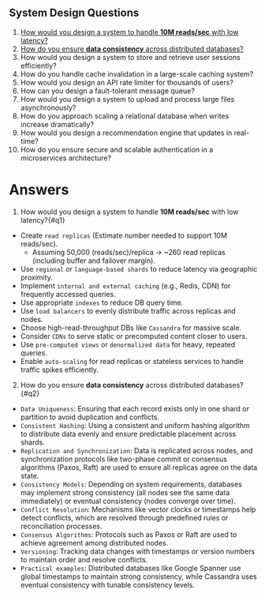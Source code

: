## System Design Questions
1. [How would you design a system to handle **10M reads/sec** with low latency?](#q1)
2. [How do you ensure **data consistency** across distributed databases?](#q2)
3. How would you design a system to store and retrieve user sessions efficiently?
4. How do you handle cache invalidation in a large-scale caching system?
5. How would you design an API rate limiter for thousands of users?
6. How can you design a fault-tolerant message queue?
7. How would you design a system to upload and process large files asynchronously?
8. How do you approach scaling a relational database when writes increase dramatically?
9. How would you design a recommendation engine that updates in real-time?
10. How do you ensure secure and scalable authentication in a microservices architecture?

# Answers
1. How would you design a system to handle **10M reads/sec** with low latency?{#q1}
 - Create `read replicas` (Estimate number needed to support 10M reads/sec).
   - Assuming 50,000 (reads/sec)/replica ->  ~260 read replicas (including buffer and failover margin).
 - Use `regional` or `language-based shards` to reduce latency via geographic proximity.
 - Implement `internal and external caching` (e.g., Redis, CDN) for frequently accessed queries.
 - Use appropriate `indexes` to reduce DB query time.
 - Use `load balancers` to evenly distribute traffic across replicas and nodes.
 - Choose high-read-throughput DBs like `Cassandra` for massive scale.
 - Consider `CDNs` to serve static or precomputed content closer to users.
 - Use `pre-computed views` or `denormalized data` for heavy, repeated queries.
 - Enable `auto-scaling` for read replicas or stateless services to handle traffic spikes efficiently.

2. How do you ensure **data consistency** across distributed databases?{#q2}
 - `Data Uniqueness`: Ensuring that each record exists only in one shard or partition to avoid duplication and conflicts.
 - `Consistent Hashing`: Using a consistent and uniform hashing algorithm to distribute data evenly and ensure predictable placement across shards.
 - `Replication and Synchronization`: Data is replicated across nodes, and synchronization protocols like two-phase commit or consensus algorithms (Paxos, Raft) are used to ensure all replicas agree on the data state.
 - `Consistency Models`: Depending on system requirements, databases may implement strong consistency (all nodes see the same data immediately) or eventual consistency (nodes converge over time).
 - `Conflict Resolution`: Mechanisms like vector clocks or timestamps help detect conflicts, which are resolved through predefined rules or reconciliation processes.
 - `Consensus Algorithms`: Protocols such as Paxos or Raft are used to achieve agreement among distributed nodes.
 - `Versioning`: Tracking data changes with timestamps or version numbers to maintain order and resolve conflicts.
 - `Practical examples`: Distributed databases like Google Spanner use global timestamps to maintain strong consistency, while Cassandra uses eventual consistency with tunable consistency levels.